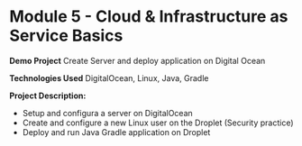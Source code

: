 # Module 5 - Cloud & Infrastructure as Service Basics #

**Demo Project**
Create Server and deploy application on Digital Ocean

**Technologies Used**
DigitalOcean, Linux, Java, Gradle

**Project Description:**
- Setup and configura a server on DigitalOcean
- Create and configure a new Linux user on the Droplet (Security practice)
- Deploy and run Java Gradle application on Droplet
